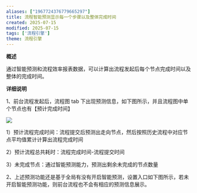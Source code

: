 ```yaml
---
aliases: ["1967724376779665297"]
title: 流程智能预测显示每一个步骤以及整体完成时间
created: 2025-07-15
modified: 2025-07-15
tags: ['流程引擎']
theme: 流程引擎
---
```


**概述**

通过智能预测和流程效率报表数据，可以计算出流程发起后每个节点完成时间以及整体的完成时间。

**详细说明**

1、前台流程发起后，流程图 tab 下出现预测信息，如下图所示，并且流程图中单个节点也有【预计完成时间】

![](https://myhelpdoc.oss-cn-heyuan.aliyuncs.com/mdimages/431aa93bc1c05250aa4b4a4270307722.jpg)

1）预计流程完成时间：流程提交后预测出走向节点，然后按照历史流程中对应节点平均值累计计算出流程完成时间

2）预计流程总共耗时：流程完成时间-流程提交时间

3）未完成节点：通过智能预测能力，预测出剩余未完成的节点数量

2、上述预测功能还是基于全局有没有开启智能预测，设置入口如下图所示，若未开启智能预测功能，则前台流程也不会有相应的预测信息展示。

